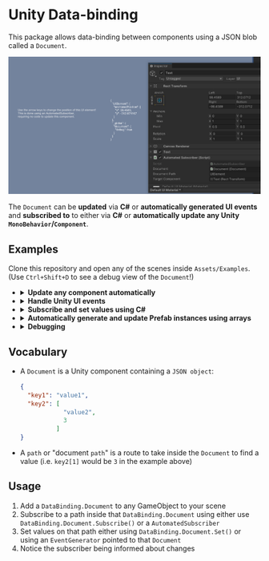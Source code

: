 # Unity Data-binding
This package allows data-binding between components using a JSON blob called a `Document`.

![alt text](https://github.com/ViMaSter/unity-data-binding/raw/main/example.gif "Example of a UI label being moved using data-binding")

The `Document` can be **updated** via **C#** or **automatically generated UI events** and **subscribed to** to either via **C#** or **automatically update any Unity `MonoBehavior`/`Component`**.

## Examples
Clone this repository and open any of the scenes inside `Assets/Examples`.  
(Use `Ctrl+Shift+D` to see a debug view of the `Document`!)

- <details>
    <summary><b>Update any component automatically</b></summary>

    ## AutomatedSubscriber.scene

    This scene contains a `Document` and, using an `AutomatedSubscriber`, automatically updates the position of a Unity-internal UI Text component.
    
    #### `AutomatedSubscriber.cs`
    This script listens to the specified `Path` on the `Document` and **automatically** updates all properties and fields of the `TargetComponent`, that are visible in the Unity Inspector. (In this case a [RectTransform](https://docs.unity3d.com/ScriptReference/RectTransform.html).)

    #### `ArrowKeysHandler.cs`
    This script listens to arrow key presses. Based on those, `x` and `y` coordinates inside the `Document` are set.
  </details>

- <details>
    <summary><b>Handle Unity UI events</b></summary>
    
    ## EventGenerator.scene

    This scene uses an `EventGenerator` which makes interactive UI elements (like [`UnityEngine.UI.Button`](https://docs.unity3d.com/2017.3/Documentation/ScriptReference/UI.Button.html)s) automatically send their events to the `Document` for others to subscribe to.
    
    #### `EventGenerator.cs`
    This component scans its `GameObject` for any `Component` that can generate events.
    In this scene, each GameObject with a `Button` also has an `EventGenerator`, so that there's `Left`, `Right`, `Up`, `Down` objects with `down` and `clicked` events

    #### `UIArrowEventSubscriber.cs`
    This script subscribes to the buttons' events inside the `Document` (`Right.events.down`, `Left.events.down`, etc.) and - when pressed - changes the text's position via data-binding like in `AutomatedSubscriber.scene`
  </details>

- <details>
    <summary><b>Subscribe and set values using C#</b></summary>
    
    ## ManualSubscriber.scene

    This scene contains a `Document` and manually **sets** and **subscribes to** changes inside a `Document` using C#.
    
    #### `ManualSubscriber.cs`
    This script listens to the specified `Path` and manually forwards them to the UI element to update it's position.

    #### `ArrowKeysHandler.cs`
    This script listens to arrow key presses. Based on those, `x` and `y` coordinates inside the `Document` are set.
  </details>

- <details>
    <summary><b>Automatically generate and update Prefab instances using arrays</b></summary>
    
    ## Prefabs.scene

    This scene contains a `Document` and a `PrefabGenerator`.  
    Based on the array at the specified `Path`, the `PrefabGenerator` automatically generates, updates or deletes instances of a `Prefab`.
    
    #### `PrefabGenerator.cs`
    This script subscribes to a path inside the `Document` containing an array.
    - If **array elements are added**, a **new instance** of the `Prefab` is generated
      - All `ReflectedSubscriber`s are updated to point to their relative `Path` (i.e. `UIElements[0]`, `UIElements[1]`, `UIElements[2]`, etc.)
    - If **array elements are removed**, the associated prefab **instance is deleted**
    - If an **array element's data changes**, the associated prefab **instance is updated** too

    #### `UpdateCount.cs`
    Using the up and down arrow keys, new elements can be added or removed.  
    Using the left and right arrow keys, the position of the last element can be changed.
  </details>

- <details>
    <summary><b>Debugging</b></summary>

    ## Debugger.scene
    
    This scene contains a `Document` and a debugger which dumps the entire JSON `Document` to an on-screen label.
    
    #### `DocumentDebugger.cs`
    This script fills a UI element with the current entire `Document` and allows it to be copied to the clipboard.  
    Toggle it's visibility with `Ctrl`+`Shift`+`D`.

    #### `DebugDataGenerator.cs`
    This script sets example data on the `Document`.
  </details>

## Vocabulary
- A `Document` is a Unity component containing a `JSON object`:
  ```json
  {
    "key1": "value1",
    "key2": [
              "value2",
              3
            ]
  }
  ```
- A `path` or "document `path`" is a route to take inside the `Document` to find a value (i.e. `key2[1]` would be `3` in the example above)

## Usage
1. Add a `DataBinding.Document` to any GameObject to your scene
2. Subscribe to a path inside that `DataBinding.Document` using either use `DataBinding.Document.Subscribe()` or a `AutomatedSubscriber`
3. Set values on that path either using `DataBinding.Document.Set()` or using an `EventGenerator` pointed to that `Document`
4. Notice the subscriber being informed about changes
